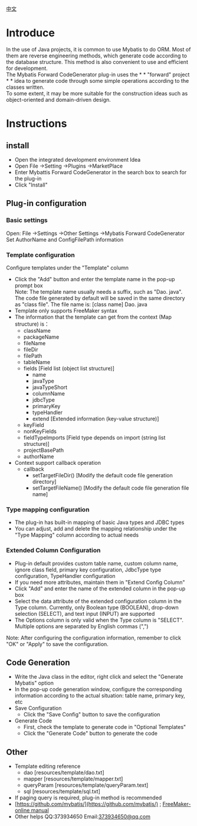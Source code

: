 [中文](README.md)

# Introduce
In the use of Java projects, it is common to use Mybatis to do ORM. Most of them are reverse engineering methods, which generate code according to the database structure. This method is also convenient to use and efficient for development. \
The Mybatis Forward CodeGenerator plug-in uses the * * "forward" project * * idea to generate code through some simple operations according to the classes written. \
To some extent, it may be more suitable for the construction ideas such as object-oriented and domain-driven design.
# Instructions

## install

* Open the integrated development environment Idea
* Open File ->Setting ->Plugins ->MarketPlace
* Enter Mybattis Forward CodeGenerator in the search box to search for the plug-in
* Click "Install"

## Plug-in configuration

### Basic settings

Open: File ->Settings ->Other Settings ->Mybatis Forward CodeGenerator\
Set AuthorName and ConfigFilePath information

### Template configuration

Configure templates under the "Template" column

* Click the "Add" button and enter the template name in the pop-up prompt box\
    Note: The template name usually needs a suffix, such as "Dao. java". The code file generated by default will be saved in the same directory as "class file". The file name is: [class name] Dao. java
* Template only supports FreeMaker syntax
* The information that the template can get from the context (Map structure) is：
    * className 
    * packageName 
    * fileName 
    * fileDir 
    * filePath 
    * tableName 
    * fields  [Field list (object list structure)]
        * name 
        * javaType 
        * javaTypeShort 
        * columnName 
        * jdbcType 
        * primaryKey 
        * typeHandler 
        * extend  [Extended information (key-value structure)]
    * keyField 
    * nonKeyFields 
    * fieldTypeImports [Field type depends on import (string list structure)]
    * projectBasePath 
    * authorName
* Context support callback operation
    * callback
        * setTargetFileDir() [Modify the default code file generation directory]
        * setTargetFileName() [Modify the default code file generation file name]

### Type mapping configuration

* The plug-in has built-in mapping of basic Java types and JDBC types
* You can adjust, add and delete the mapping relationship under the "Type Mapping" column according to actual needs

### Extended Column Configuration

* Plug-in default provides custom table name, custom column name, ignore class field, primary key configuration, JdbcType type configuration, TypeHandler configuration
* If you need more attributes, maintain them in "Extend Config Column"
* Click "Add" and enter the name of the extended column in the pop-up box
* Select the data attribute of the extended configuration column in the Type column. Currently, only Boolean type (BOOLEAN), drop-down selection (SELECT), and text input (INPUT) are supported
* The Options column is only valid when the Type column is "SELECT". Multiple options are separated by English commas (",")

Note: After configuring the configuration information, remember to click "OK" or "Apply" to save the configuration.

## Code Generation

* Write the Java class in the editor, right click and select the "Generate Mybatis" option
* In the pop-up code generation window, configure the corresponding information according to the actual situation: table name, primary key, etc
* Save Configuration
    * Click the "Save Config" button to save the configuration
* Generate Code
    * First, check the template to generate code in "Optional Templates"
    * Click the "Generate Code" button to generate the code

## Other

* Template editing reference
    * dao         [resources/template/dao.txt]
    * mapper      [resources/template/mapper.txt]
    * queryParam  [resources/template/queryParam.text]
    * sql         [resources/template/sql.txt]
* If paging query is required, plug-in method is recommended
* [https://github.com/mybatis/](https://github.com/mybatis/) ; [FreeMaker-online manual](http://freemarker.foofun.cn/toc.html)
* Other helps QQ:373934650 Email:373934650@qq.com


